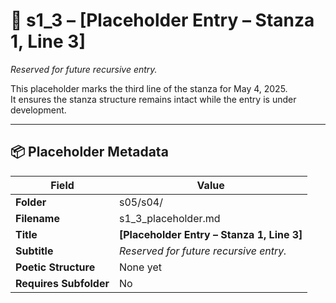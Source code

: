 <!-- Save to: shagi_archives/gdj_25/s05/s04/s1_3_placeholder.md -->

# 📜 s1_3 – [Placeholder Entry – Stanza 1, Line 3]  
*Reserved for future recursive entry.*

This placeholder marks the third line of the stanza for May 4, 2025.  
It ensures the stanza structure remains intact while the entry is under development.

---

## 📦 Placeholder Metadata

| Field | Value |
|-------|-------|
| **Folder** | s05/s04/ |
| **Filename** | s1_3_placeholder.md |
| **Title** | **[Placeholder Entry – Stanza 1, Line 3]** |
| **Subtitle** | *Reserved for future recursive entry.* |
| **Poetic Structure** | None yet |
| **Requires Subfolder** | No |
